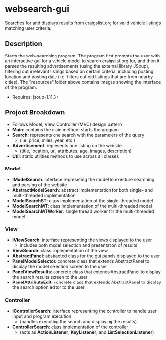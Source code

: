 # websearch-gui
Searches for and displays results from craigslist.org for valid vehicle listings matching user criteria.

Description
-----------
Starts the web-searching program. The program first prompts the user with an interactive gui for a vehicle model
to search craigslist.org for, and then it parses the resulting advertisements (using the external library JSoup),
filtering out irrelevant listings based on certain criteria, including posting location and posting date
(i.e. filters out old listings that are from nearby cities). The "resources" folder above contains images
showing the interface of the program.
- Requires: jsoup-1.11.3+

Project Breakdown
-----------------
- Follows Model, View, Controller (MVC) design pattern
- **Main**: contains the main method; starts the program
- **Search**: represents one search with the parameters of the query 
  - (i.e. price, miles, year, etc.)
- **Advertisement**: represents one listing on the website 
  - (title, location, url, attributes, age, images, description)
- **Util**: static utilities methods to use across all classes
### Model
- **IModelSearch**: interface represeting the model to execture searching and parsing of the website
- **AbstractModelSearch**: abstract implementation for both single- and multi-threaded implementation
- **ModelSearchST**: class implementation of the single-threaded model
- **ModelSearchMT**: class implementation of the multi-threaded model
- **ModelSearchMTWorker**: single thread worker for the multi-threaded model
### View
- **IViewSearch**: interface representing the views displayed to the user
  - includes both model selection and presentation of results
- **ViewSearch**: class implementation of the view
- **AbstractPanel**: abstracted class for the gui panels displayed to the user
- **PanelModelSelector**: concrete class that extends AbstractPanel to display the model selection screen to the user
- **PanelViewResults**: concrete class that extends AbstractPanel to display the search results screen to the user
- **PanelAttributeEdit**: concrete class that extends AbstractPanel to display the search option editor to the user
### Controller
- **IControllerSearch**: interface representing the controller to handle user input and program execution 
  - (handles executing the search and displaying the results)
- **ControllerSearch**: class implementation of the controller 
  - (acts as **ActionListener**, **KeyListener**, and **ListSelectionListener**)
